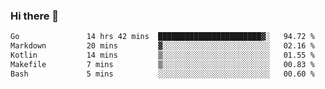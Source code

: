 ### Hi there 👋

<!--
**yeya24/yeya24** is a ✨ _special_ ✨ repository because its `README.md` (this file) appears on your GitHub profile.

Here are some ideas to get you started:

- 🔭 I’m currently working on ...
- 🌱 I’m currently learning ...
- 👯 I’m looking to collaborate on ...
- 🤔 I’m looking for help with ...
- 💬 Ask me about ...
- 📫 How to reach me: ...
- 😄 Pronouns: ...
- ⚡ Fun fact: ...
-->

<!--START_SECTION:waka-->

```txt
Go               14 hrs 42 mins  ███████████████████████▓░   94.72 %
Markdown         20 mins         ▓░░░░░░░░░░░░░░░░░░░░░░░░   02.16 %
Kotlin           14 mins         ▒░░░░░░░░░░░░░░░░░░░░░░░░   01.55 %
Makefile         7 mins          ▒░░░░░░░░░░░░░░░░░░░░░░░░   00.83 %
Bash             5 mins          ░░░░░░░░░░░░░░░░░░░░░░░░░   00.60 %
```

<!--END_SECTION:waka-->
